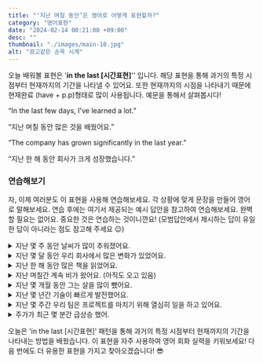 ```yaml
---
title: "‘지난 며칠 동안’은 영어로 어떻게 표현할까?"
category: "영어표현"
date: "2024-02-14 00:21:00 +09:00"
desc: ""
thumbnail: "./images/main-10.jpg"
alt: "광고같은 손목 시계"
---
```


오늘 배워볼 표현은 '**in the last [시간표현]**'' 입니다. 해당 표현을 통해 과거의 특정 시점부터 현재까지의 기간을 나타낼 수 있어요. 또한 현재까지의 시점을 나타내기 때문에 현재완료 (have + p.p)형태로 많이 사용됩니다. 예문을 통해서 살펴봅시다!

“In the last few days, I've learned a lot.”

“지난 며칠 동안 많은 것을 배웠어요.”

“The company has grown significantly in the last year.”

“지난 한 해 동안 회사가 크게 성장했습니다.”

### 연습해보기

자, 이제 여러분도 이 표현을 사용해 연습해보세요. 각 상황에 맞게 문장을 만들어 영어로 말해보세요. 연습 후에는 여기서 제공되는 예시 답안을 참고하여 연습해보세요. 완벽할 필요는 없어요. 중요한 것은 연습하는 것이니깐요! (모범답안에서 제시하는 답이 유일한 답이 아니라는 점도 참고해 주세요 😉)

<details>
  <summary>지난 몇 주 동안 날씨가 많이 추워졌어요.</summary>
  <span>The weather has gotten much colder in the last few weeks.</span>
</details>

<details>
 <summary>지난 몇 달 동안 우리 회사에서 많은 변화가 있었어요.</summary>
  <span>There have been many changes in our company in the last few months.</span>
</details>

<details>
  <summary>지난 한 해 동안 많은 책을 읽었어요.</summary>
  <span>I've read a lot of books in the last year.</span>
</details>

<details>
  <summary>지난 며칠간 계속 비가 왔어요. (아직도 오고 있음)</summary>
  <span>It has been raining continuously in the last few days.</span>
</details>

<details>
  <summary>지난 몇 개월 동안 그는 살을 많이 뺐어요.</summary>
  <span>He has lost a lot of weight in the last few months.</span>
</details>

<details>
  <summary>지난 몇 년간 기술이 빠르게 발전했어요.</summary>
  <span>Technology has advanced rapidly in the last few years.</span>
</details>

<details>
  <summary>지난 몇 주간 우리 팀은 프로젝트를 마치기 위해 열심히 일을 하고 있어요.</summary>
  <span>Our team has been working hard to finish the project in the last few weeks.</span>
</details>

<details>
  <summary>주가가 최근 몇 분간 급상승 했어.</summary>
  <span>The stock price has soared in the last few minutes.</span>
</details>

오늘은 'in the last [시간표현]' 패턴을 통해 과거의 특정 시점부터 현재까지의 기간을 나타내는 방법을 배웠습니다. 이 표현을 자주 사용하여 영어 회화 실력을 키워보세요! 다음 번에도 더 유용한 표현을 가지고 찾아오겠습니다! 😎

